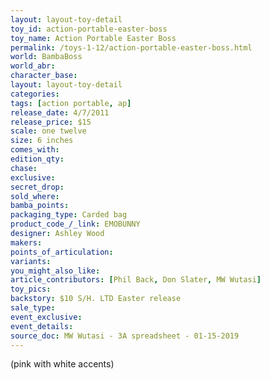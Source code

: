 ```yaml
---
layout: layout-toy-detail 
toy_id: action-portable-easter-boss
toy_name: Action Portable Easter Boss
permalink: /toys-1-12/action-portable-easter-boss.html
world: BambaBoss
world_abr: 
character_base: 
layout: layout-toy-detail
categories: 
tags: [action portable, ap] 
release_date: 4/7/2011
release_price: $15 
scale: one twelve
size: 6 inches
comes_with: 
edition_qty: 
chase: 
exclusive: 
secret_drop: 
sold_where: 
bamba_points: 
packaging_type: Carded bag
product_code_/_link: EMOBUNNY
designer: Ashley Wood
makers: 
points_of_articulation: 
variants: 
you_might_also_like: 
article_contributors: [Phil Back, Don Slater, MW Wutasi]
toy_pics: 
backstory: $10 S/H. LTD Easter release
sale_type: 
event_exclusive: 
event_details: 
source_doc: MW Wutasi - 3A spreadsheet - 01-15-2019
---
```

(pink with white accents)

